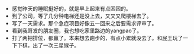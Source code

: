 + 感觉昨天的睡眠挺好的，就是早上起来有点困困的。
+ 到了公司，等了几分钟电梯还是没上去，又又又爬楼梯去了。
+ 写了一天需求。那个急症项目好像五一回来之后要需求评审了。
+ 看到我哥发的朋友圈，我也想吃家里路边的yangpao了。
+ 打了两把排位，都赢了。本来想去跑步的，有点小累就没去了。和屁王玩了一下下棋，出了一次三星猴子。